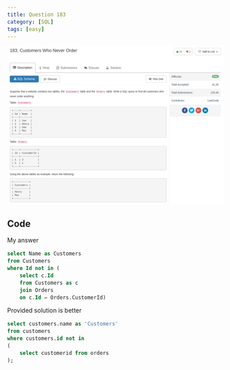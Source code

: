 ```yaml
---
title: Question 183
category: [SQL]
tags: [easy]
---
```


![Description](../Assets/Figure/question183.png)

## Code

My answer

```sql
select Name as Customers
from Customers
where Id not in (
    select c.Id
    from Customers as c
    join Orders
    on c.Id = Orders.CustomerId)
```

Provided solution is better

```sql
select customers.name as 'Customers'
from customers
where customers.id not in
(
    select customerid from orders
);
```
